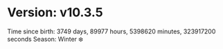 # Version: v10.3.5
Time since birth: 3749 days, 89977 hours, 5398620 minutes, 323917200 seconds
Season: Winter ❄️
